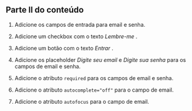 ## Parte ll do conteúdo

1.  Adicione os campos de entrada para email e senha.
    
2.  Adicione um checkbox com o texto  _Lembre-me_ .
    
3.  Adicione um botão com o texto  _Entrar_ .
    
4.  Adicione os placeholder  _Digite seu email_ e  _Digite sua senha_ para os campos de email e senha.
    
5.  Adicione o atributo  `required`  para os campos de email e senha.
    
6.  Adicione o atributo  `autocomplete="off"`  para o campo de email.
    
7.  Adicione o atributo  `autofocus`  para o campo de email.